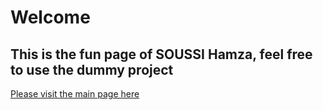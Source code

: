 <h1>Welcome</h1>
<h2>This is the fun page of SOUSSI Hamza, feel free to use the dummy project</h2>
<a href="https://feelbad-dz.github.io/soussihamzadev/">Please visit the main page here </a>